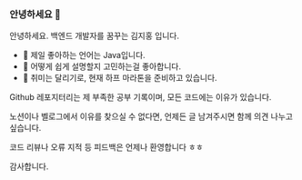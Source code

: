 ### 안녕하세요 👋

안녕하세요. 백엔드 개발자를 꿈꾸는 김지홍 입니다.

- 🌱 제일 좋아하는 언어는 Java입니다.
- 🤔 어떻게 쉽게 설명할지 고민하는걸 좋아합니다.
- 🏃 취미는 달리기로, 현재 하프 마라톤을 준비하고 있습니다.

Github 레포지터리는 제 부족한 공부 기록이며, 모든 코드에는 이유가 있습니다.

노션이나 벨로그에서 이유를 찾으실 수 없다면, 언제든 글 남겨주시면 함께 의견 나누고 싶습니다.

코드 리뷰나 오류 지적 등 피드백은 언제나 환영합니다 ㅎㅎ

감사합니다.

<!--
**soluinoon/soluinoon** is a ✨ _special_ ✨ repository because its `README.md` (this file) appears on your GitHub profile.

Here are some ideas to get you started:

- 🔭 I’m currently working on ...
- 🌱 I’m currently learning ...
- 👯 I’m looking to collaborate on ...
- 🤔 I’m looking for help with ...
- 💬 Ask me about ...
- 📫 How to reach me: ...
- 😄 Pronouns: ...
- ⚡ Fun fact: ...
-->
